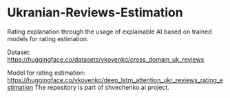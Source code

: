 # Ukranian-Reviews-Estimation
Rating explanation through the usage of explainable AI based on trained models for rating estimation. 

Dataset: https://huggingface.co/datasets/vkovenko/cross_domain_uk_reviews

Model for rating estimation: https://huggingface.co/vkovenko/deep_lstm_attention_ukr_reviews_rating_estimation
The repository is part of shvechenko.ai project.
